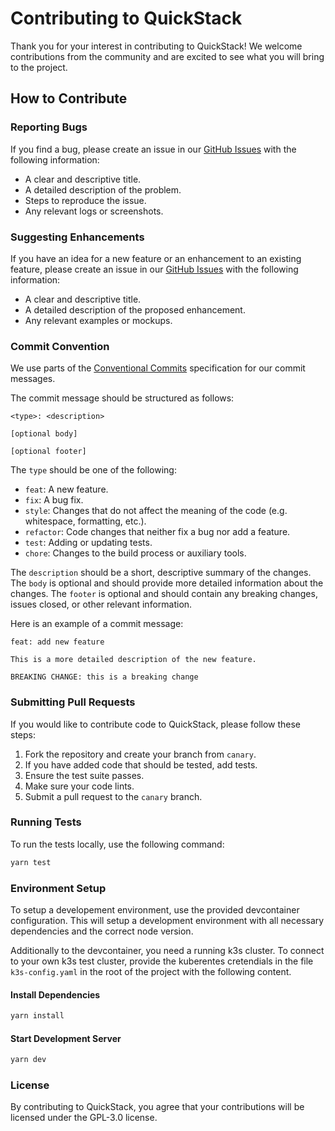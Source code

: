 # Contributing to QuickStack

Thank you for your interest in contributing to QuickStack! We welcome contributions from the community and are excited to see what you will bring to the project.

## How to Contribute

### Reporting Bugs

If you find a bug, please create an issue in our [GitHub Issues](https://github.com/biersoeckli/QuickStack/issues) with the following information:
- A clear and descriptive title.
- A detailed description of the problem.
- Steps to reproduce the issue.
- Any relevant logs or screenshots.

### Suggesting Enhancements

If you have an idea for a new feature or an enhancement to an existing feature, please create an issue in our [GitHub Issues](https://github.com/biersoeckli/QuickStack/issues) with the following information:
- A clear and descriptive title.
- A detailed description of the proposed enhancement.
- Any relevant examples or mockups.

### Commit Convention

We use parts of the [Conventional Commits](https://www.conventionalcommits.org/en/v1.0.0/) specification for our commit messages.

The commit message should be structured as follows:
```
<type>: <description>

[optional body]

[optional footer]
```

The `type` should be one of the following:
- `feat`: A new feature.
- `fix`: A bug fix.
- `style`: Changes that do not affect the meaning of the code (e.g. whitespace, formatting, etc.).
- `refactor`: Code changes that neither fix a bug nor add a feature.
- `test`: Adding or updating tests.
- `chore`: Changes to the build process or auxiliary tools.

The `description` should be a short, descriptive summary of the changes.
The `body` is optional and should provide more detailed information about the changes.
The `footer` is optional and should contain any breaking changes, issues closed, or other relevant information.

Here is an example of a commit message:
```
feat: add new feature

This is a more detailed description of the new feature.

BREAKING CHANGE: this is a breaking change
```

### Submitting Pull Requests

If you would like to contribute code to QuickStack, please follow these steps:
1. Fork the repository and create your branch from `canary`.
2. If you have added code that should be tested, add tests.
3. Ensure the test suite passes.
4. Make sure your code lints.
5. Submit a pull request to the `canary` branch.

### Running Tests

To run the tests locally, use the following command:
```sh
yarn test
```

### Environment Setup

To setup a developement environment, use the provided devcontainer configuration. This will setup a development environment with all necessary dependencies and the correct node version.

Additionally to the devcontainer, you need a running k3s cluster.
To connect to your own k3s test cluster, provide the kuberentes cretendials in the file `k3s-config.yaml` in the root of the project with the following content.

#### Install Dependencies
```sh
yarn install
```

#### Start Development Server
```sh
yarn dev
```

### License
By contributing to QuickStack, you agree that your contributions will be licensed under the GPL-3.0 license.